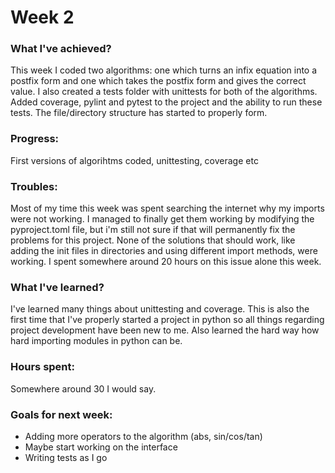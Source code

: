 # Week 2
### What I've achieved?
This week I coded two algorithms: one which turns an infix equation into a postfix form and one which takes the postfix form and gives the correct value.
I also created a tests folder with unittests for both of the algorithms. Added coverage, pylint and pytest to the project and the ability to run these tests. The file/directory structure has started to properly form.
### Progress:
First versions of algorihtms coded, unittesting, coverage etc
### Troubles: 
Most of my time this week was spent searching the internet why my imports were not working. I managed to finally get them working by modifying the pyproject.toml file, but i'm still not sure if that will permanently fix the problems for this project. None of the solutions that should work, like adding the init files in directories and using different import methods, were working. I spent somewhere around 20 hours on this issue alone this week.
### What I've learned?
I've learned many things about unittesting and coverage. This is also the first time that I've properly started a project in python so all things regarding project development have been new to me. Also learned the hard way how hard importing modules in python can be.
### Hours spent:
Somewhere around 30 I would say.
### Goals for next week:
- Adding more operators to the algorithm (abs, sin/cos/tan)
- Maybe start working on the interface
- Writing tests as I go
